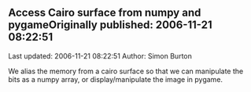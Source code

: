## Access Cairo surface from numpy and pygameOriginally published: 2006-11-21 08:22:51 
Last updated: 2006-11-21 08:22:51 
Author: Simon Burton 
 
We alias the memory from a cairo surface so that we can manipulate the bits as a numpy array, or display/manipulate the image in pygame.